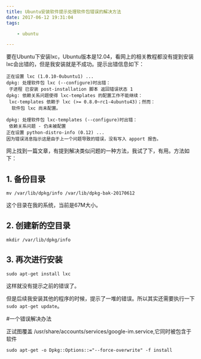 ```yaml
---
title: Ubuntu安装软件提示处理软件包错误的解决方法
date: 2017-06-12 19:31:04
tags:

	- ubuntu

---
```


要在Ubuntu下安装lxc，Ubuntu版本是12.04，看网上的相关教程都没有提到安装lxc会出错的，但是我安装就是不成功。提示出错信息如下：

```
正在设置 lxc (1.0.10-0ubuntu1) ...
dpkg: 处理软件包 lxc (--configure)时出错：
 子进程 已安装 post-installation 脚本 返回错误状态 1
dpkg: 依赖关系问题使得 lxc-templates 的配置工作不能继续：
 lxc-templates 依赖于 lxc (>= 0.8.0~rc1-4ubuntu43)；然而：
  软件包 lxc 尚未配置。

dpkg: 处理软件包 lxc-templates (--configure)时出错：
 依赖关系问题 - 仍未被配置
正在设置 python-distro-info (0.12) ...
因为错误消息指示这是由于上一个问题导致的错误，没有写入 apport 报告。
```

网上找到一篇文章，有提到解决类似问题的一种方法，我试了下，有用。方法如下：

## 1. 备份目录

```
mv /var/lib/dpkg/info /var/lib/dpkg-bak-20170612
```

这个目录在我的系统，当前是67M大小。

## 2. 创建新的空目录 

```
mkdir /var/lib/dpkg/info
```

## 3. 再次进行安装

```
sudo apt-get install lxc
```

这样就没有提示之前的错误了。



但是后续我安装其他的程序的时候，提示了一堆的错误。所以其实还需要执行一下`sudo apt-get update`。



#一个错误解决办法

正试图覆盖 /usr/share/accounts/services/google-im.service,它同时被包含于软件

```
sudo apt-get -o Dpkg::Options::="--force-overwrite" -f install
```

